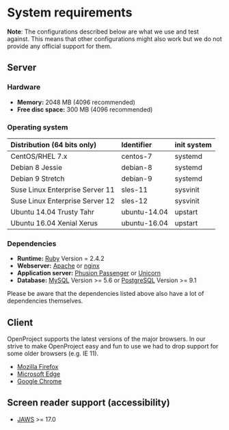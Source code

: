 # System requirements

__Note__: The configurations described below are what we use and test against.
This means that other configurations might also work but we do not
provide any official support for them.

## Server

### Hardware

* __Memory:__ 2048 MB (4096 recommended)
* __Free disc space:__ 300 MB (4096 recommended)

### Operating system

| Distribution (64 bits only)     | Identifier   | init system |
| :------------------------------ | :----------- | :---------- |
| CentOS/RHEL 7.x                 | centos-7     | systemd     |
| Debian 8 Jessie                 | debian-8     | systemd     |
| Debian 9 Stretch                | debian-9     | systemd     |
| Suse Linux Enterprise Server 11 | sles-11      | sysvinit    |
| Suse Linux Enterprise Server 12 | sles-12      | sysvinit    |
| Ubuntu 14.04 Trusty Tahr        | ubuntu-14.04 | upstart     |
| Ubuntu 16.04 Xenial Xerus       | ubuntu-16.04 | upstart     |


### Dependencies

* __Runtime:__ [Ruby](https://www.ruby-lang.org/en/) Version = 2.4.2
* __Webserver:__ [Apache](http://httpd.apache.org/)
  or [nginx](http://nginx.org/en/docs/)
* __Application server:__ [Phusion Passenger](https://www.phusionpassenger.com/)
  or [Unicorn](http://unicorn.bogomips.org/)
* __Database:__ [MySQL](https://www.mysql.com/) Version >= 5.6
  or [PostgreSQL](http://www.postgresql.org/) Version >= 9.1

Please be aware that the dependencies listed above also have a lot of
dependencies themselves.

## Client

OpenProject supports the latest versions of the major browsers. In our
strive to make OpenProject easy and fun to use we had to drop support
for some older browsers (e.g. IE 11).

* [Mozilla Firefox](https://www.mozilla.org/en-US/firefox/products/)
* [Microsoft Edge](https://www.microsoft.com/de-de/windows/microsoft-edge)
* [Google Chrome](https://www.google.com/chrome/browser/desktop/)

## Screen reader support (accessibility)

* [JAWS](http://www.freedomscientific.com/Products/Blindness/JAWS) >= 17.0
